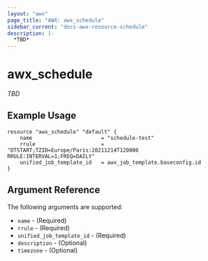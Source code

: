 ```yaml
---
layout: "awx"
page_title: "AWX: awx_schedule"
sidebar_current: "docs-awx-resource-schedule"
description: |-
  *TBD*
---
```


# awx_schedule

*TBD*

## Example Usage

```hcl
resource "awx_schedule" "default" {
    name                      = "schedule-test"
    rrule                     = "DTSTART;TZID=Europe/Paris:20211214T120000 RRULE:INTERVAL=1;FREQ=DAILY"
    unified_job_template_id   = awx_job_template.baseconfig.id
}
```

## Argument Reference

The following arguments are supported:

* `name` - (Required)
* `rrule` - (Required)
* `unified_job_template_id` - (Required)
* `description` - (Optional)
* `timezone` - (Optional)
